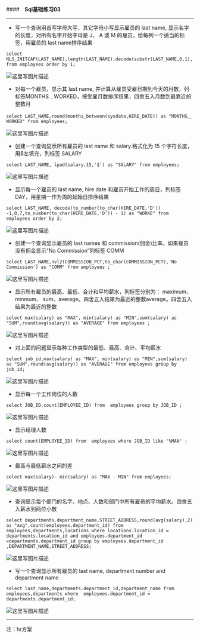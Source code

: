 ####　**Sql基础练习03**


----------

 * 写一个查询用首写字母大写，其它字母小写显示雇员的 last name, 显示名字的长度，对所有名字开始字母是 J、 A 或 M 的雇员，给每列一个适当的标签，用雇员的 last name排序结果

```
select NLS_INITCAP(LAST_NAME),length(LAST_NAME),decode(substr(LAST_NAME,0,1),'A','A','M','M','0') from employees order by 1;
```
![这里写图片描述](http://img.blog.csdn.net/20160927201911868)


*	对每一个雇员，显示其 last name, 并计算从雇员受雇日期到今天的月数，列标签MONTHS＿WORKED，按受雇月数排序结果，四舍五入月数到最靠近的整数月

```
select LAST_NAME,round(months_between(sysdate,HIRE_DATE)) as "MONTHS＿WORKED" from employees;
```
![这里写图片描述](http://img.blog.csdn.net/20160927202029886)

 * 创建一个查询显示所有雇员的 last name 和 salary.格式化为 15 个字符长度，用$左填充，列标签 SALARY
 

```
select LAST_NAME, lpad(salary,15,'$') as "SALARY" from employees;
```
![这里写图片描述](http://img.blog.csdn.net/20160927202140402)

* 	显示每一个雇员的 last name, hire date 和雇员开始工作的周日，列标签 DAY，用星期一作为周的起始日排序结果

```
select LAST_NAME, decode(to_number(to_char(HIRE_DATE,'D')) -1,0,7,to_number(to_char(HIRE_DATE,'D')) - 1) as "WORKE" from employees order by 2;
```
![这里写图片描述](http://img.blog.csdn.net/20160927202233810)


* 创建一个查询显示雇员的 last names 和 commission(佣金)比率。如果雇员没有佣金显示“No Commission”列标签 COMM

```
select LAST_NAME,nvl2(COMMISSION_PCT,to_char(COMMISSION_PCT),'No Commission') as "COMM" from employees ;
```
![这里写图片描述](http://img.blog.csdn.net/20160927202320359)

* 显示所有雇员的最高、最低、合计和平均薪水，列标签分别为： maximum、 minmum、 sum、average。四舍五入结果为最近的整数average。四舍五入结果为最近的整数

```
select max(salary) as "MAX", min(salary) as "MIN",sum(salary) as "SUM",round(avg(salary)) as "AVERAGE" from employees ;
```
![这里写图片描述](http://img.blog.csdn.net/20160927202358324)

* 对上面的问题显示每种工作类型的最低、最高、合计、平均薪水

```
select job_id,max(salary) as "MAX", min(salary) as "MIN",sum(salary) as "SUM",round(avg(salary)) as "AVERAGE" from employees group by job_id;
```
![这里写图片描述](http://img.blog.csdn.net/20160927202440579)

* 	显示每一个工作岗位的人数

```
select JOB_ID,count(EMPLOYEE_ID) from  employees group by JOB_ID ;
```
![这里写图片描述](http://img.blog.csdn.net/20160927203429797)

* 	显示经理人数

```
select count(EMPLOYEE_ID) from  employees where JOB_ID like '%MAN' ;
```
![这里写图片描述](http://img.blog.csdn.net/20160927203503563)

* 	最高与最低薪水之间的差

```
select max(salary)- min(salary) as "MAX - MIN" from employees;
```
![这里写图片描述](http://img.blog.csdn.net/20160927203533611)

* 查询显示每个部门的名字、地点、人数和部门中所有雇员的平均薪水。四舍五入薪水到两位小数

```
select departments.department_name,STREET_ADDRESS,round(avg(salary),2) as "avg",count(employees.department_id) from employees,departments,locations where locations.location_id = departments.location_id and employees.department_id =departments.department_id group by employees.department_id ,DEPARTMENT_NAME,STREET_ADDRESS;
```
![这里写图片描述](http://img.blog.csdn.net/20160927203627736)

* 写一个查询显示所有雇员的 last name, department number and department name

```
select last_name,departments.department_id,department_name from employees,departments where  employees.department_id = departments.department_id;
```
![这里写图片描述](http://img.blog.csdn.net/20160927203706331)


----------
注：hr方案